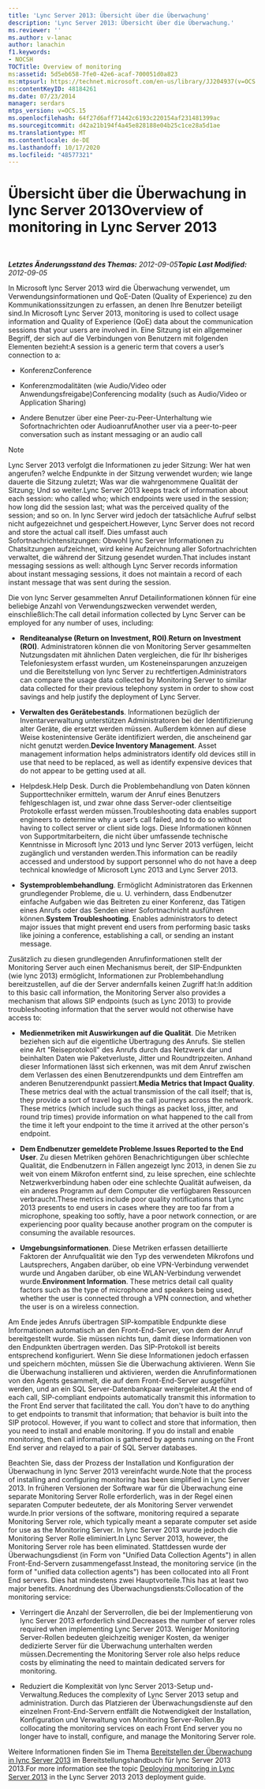 ```yaml
---
title: 'Lync Server 2013: Übersicht über die Überwachung'
description: 'Lync Server 2013: Übersicht über die Überwachung.'
ms.reviewer: ''
ms.author: v-lanac
author: lanachin
f1.keywords:
- NOCSH
TOCTitle: Overview of monitoring
ms:assetid: 5d5eb658-7fe0-42e6-acaf-700051d0a823
ms:mtpsurl: https://technet.microsoft.com/en-us/library/JJ204937(v=OCS.15)
ms:contentKeyID: 48184261
ms.date: 07/23/2014
manager: serdars
mtps_version: v=OCS.15
ms.openlocfilehash: 64f27d6aff71442c6193c220154af231481399ac
ms.sourcegitcommit: d42a21b194f4a45e828188e04b25c1ce28a5d1ae
ms.translationtype: MT
ms.contentlocale: de-DE
ms.lasthandoff: 10/17/2020
ms.locfileid: "48577321"
---
```

# <a name="overview-of-monitoring-in-lync-server-2013"></a><span data-ttu-id="43bea-103">Übersicht über die Überwachung in lync Server 2013</span><span class="sxs-lookup"><span data-stu-id="43bea-103">Overview of monitoring in Lync Server 2013</span></span>

<div data-xmlns="http://www.w3.org/1999/xhtml">

<div class="topic" data-xmlns="http://www.w3.org/1999/xhtml" data-msxsl="urn:schemas-microsoft-com:xslt" data-cs="https://msdn.microsoft.com/">

<div data-asp="https://msdn2.microsoft.com/asp">



</div>

<div id="mainSection">

<div id="mainBody">

<span> </span>

<span data-ttu-id="43bea-104">_**Letztes Änderungsstand des Themas:** 2012-09-05_</span><span class="sxs-lookup"><span data-stu-id="43bea-104">_**Topic Last Modified:** 2012-09-05_</span></span>

<span data-ttu-id="43bea-105">In Microsoft lync Server 2013 wird die Überwachung verwendet, um Verwendungsinformationen und QoE-Daten (Quality of Experience) zu den Kommunikationssitzungen zu erfassen, an denen Ihre Benutzer beteiligt sind.</span><span class="sxs-lookup"><span data-stu-id="43bea-105">In Microsoft Lync Server 2013, monitoring is used to collect usage information and Quality of Experience (QoE) data about the communication sessions that your users are involved in.</span></span> <span data-ttu-id="43bea-106">Eine Sitzung ist ein allgemeiner Begriff, der sich auf die Verbindungen von Benutzern mit folgenden Elementen bezieht:</span><span class="sxs-lookup"><span data-stu-id="43bea-106">A session is a generic term that covers a user’s connection to a:</span></span>

  - <span data-ttu-id="43bea-107">Konferenz</span><span class="sxs-lookup"><span data-stu-id="43bea-107">Conference</span></span>

  - <span data-ttu-id="43bea-108">Konferenzmodalitäten (wie Audio/Video oder Anwendungsfreigabe)</span><span class="sxs-lookup"><span data-stu-id="43bea-108">Conferencing modality (such as Audio/Video or Application Sharing)</span></span>

  - <span data-ttu-id="43bea-109">Andere Benutzer über eine Peer-zu-Peer-Unterhaltung wie Sofortnachrichten oder Audioanruf</span><span class="sxs-lookup"><span data-stu-id="43bea-109">Another user via a peer-to-peer conversation such as instant messaging or an audio call</span></span>

<div>


> [!NOTE]  
> <span data-ttu-id="43bea-110">Lync Server 2013 verfolgt die Informationen zu jeder Sitzung: Wer hat wen angerufen? welche Endpunkte in der Sitzung verwendet wurden; wie lange dauerte die Sitzung zuletzt; Was war die wahrgenommene Qualität der Sitzung; Und so weiter.</span><span class="sxs-lookup"><span data-stu-id="43bea-110">Lync Server 2013 keeps track of information about each session: who called who; which endpoints were used in the session; how long did the session last; what was the perceived quality of the session; and so on.</span></span> <span data-ttu-id="43bea-111">In lync Server wird jedoch der tatsächliche Aufruf selbst nicht aufgezeichnet und gespeichert.</span><span class="sxs-lookup"><span data-stu-id="43bea-111">However, Lync Server does not record and store the actual call itself.</span></span> <span data-ttu-id="43bea-112">Dies umfasst auch Sofortnachrichtensitzungen: Obwohl lync Server Informationen zu Chatsitzungen aufzeichnet, wird keine Aufzeichnung aller Sofortnachrichten verwaltet, die während der Sitzung gesendet wurden.</span><span class="sxs-lookup"><span data-stu-id="43bea-112">That includes instant messaging sessions as well: although Lync Server records information about instant messaging sessions, it does not maintain a record of each instant message that was sent during the session.</span></span>



</div>

<span data-ttu-id="43bea-113">Die von lync Server gesammelten Anruf Detailinformationen können für eine beliebige Anzahl von Verwendungszwecken verwendet werden, einschließlich:</span><span class="sxs-lookup"><span data-stu-id="43bea-113">The call detail information collected by Lync Server can be employed for any number of uses, including:</span></span>

  - <span data-ttu-id="43bea-114">**Renditeanalyse (Return on Investment, ROI)**.</span><span class="sxs-lookup"><span data-stu-id="43bea-114">**Return on Investment (ROI)**.</span></span> <span data-ttu-id="43bea-115">Administratoren können die von Monitoring Server gesammelten Nutzungsdaten mit ähnlichen Daten vergleichen, die für Ihr bisheriges Telefoniesystem erfasst wurden, um Kosteneinsparungen anzuzeigen und die Bereitstellung von lync Server zu rechtfertigen.</span><span class="sxs-lookup"><span data-stu-id="43bea-115">Administrators can compare the usage data collected by Monitoring Server to similar data collected for their previous telephony system in order to show cost savings and help justify the deployment of Lync Server.</span></span>

  - <span data-ttu-id="43bea-p104">**Verwalten des Gerätebestands**. Informationen bezüglich der Inventarverwaltung unterstützen Administratoren bei der Identifizierung alter Geräte, die ersetzt werden müssen. Außerdem können auf diese Weise kostenintensive Geräte identifiziert werden, die anscheinend gar nicht genutzt werden.</span><span class="sxs-lookup"><span data-stu-id="43bea-p104">**Device Inventory Management**. Asset management information helps administrators identify old devices still in use that need to be replaced, as well as identify expensive devices that do not appear to be getting used at all.</span></span>

  - <span data-ttu-id="43bea-118">Helpdesk.</span><span class="sxs-lookup"><span data-stu-id="43bea-118">Help Desk.</span></span> <span data-ttu-id="43bea-119">Durch die Problembehandlung von Daten können Supporttechniker ermitteln, warum der Anruf eines Benutzers fehlgeschlagen ist, und zwar ohne dass Server-oder clientseitige Protokolle erfasst werden müssen.</span><span class="sxs-lookup"><span data-stu-id="43bea-119">Troubleshooting data enables support engineers to determine why a user’s call failed, and to do so without having to collect server or client side logs.</span></span> <span data-ttu-id="43bea-120">Diese Informationen können von Supportmitarbeitern, die nicht über umfassende technische Kenntnisse in Microsoft lync 2013 und lync Server 2013 verfügen, leicht zugänglich und verstanden werden.</span><span class="sxs-lookup"><span data-stu-id="43bea-120">This information can be readily accessed and understood by support personnel who do not have a deep technical knowledge of Microsoft Lync 2013 and Lync Server 2013.</span></span>

  - <span data-ttu-id="43bea-p106">**Systemproblembehandlung**. Ermöglicht Administratoren das Erkennen grundlegender Probleme, die u. U. verhindern, dass Endbenutzer einfache Aufgaben wie das Beitreten zu einer Konferenz, das Tätigen eines Anrufs oder das Senden einer Sofortnachricht ausführen können.</span><span class="sxs-lookup"><span data-stu-id="43bea-p106">**System Troubleshooting**. Enables administrators to detect major issues that might prevent end users from performing basic tasks like joining a conference, establishing a call, or sending an instant message.</span></span>

<span data-ttu-id="43bea-123">Zusätzlich zu diesen grundlegenden Anrufinformationen stellt der Monitoring Server auch einen Mechanismus bereit, der SIP-Endpunkten (wie lync 2013) ermöglicht, Informationen zur Problembehandlung bereitzustellen, auf die der Server andernfalls keinen Zugriff hat:</span><span class="sxs-lookup"><span data-stu-id="43bea-123">In addition to this basic call information, the Monitoring Server also provides a mechanism that allows SIP endpoints (such as Lync 2013) to provide troubleshooting information that the server would not otherwise have access to:</span></span>

  - <span data-ttu-id="43bea-p107">**Medienmetriken mit Auswirkungen auf die Qualität**. Die Metriken beziehen sich auf die eigentliche Übertragung des Anrufs. Sie stellen eine Art "Reiseprotokoll" des Anrufs durch das Netzwerk dar und beinhalten Daten wie Paketverluste, Jitter und Roundtripzeiten. Anhand dieser Informationen lässt sich erkennen, was mit dem Anruf zwischen dem Verlassen des einen Benutzerendpunkts und dem Eintreffen am anderen Benutzerendpunkt passiert.</span><span class="sxs-lookup"><span data-stu-id="43bea-p107">**Media Metrics that Impact Quality**. These metrics deal with the actual transmission of the call itself; that is, they provide a sort of travel log as the call journeys across the network. These metrics (which include such things as packet loss, jitter, and round trip times) provide information on what happened to the call from the time it left your endpoint to the time it arrived at the other person's endpoint.</span></span>

  - <span data-ttu-id="43bea-127">**Dem Endbenutzer gemeldete Probleme**.</span><span class="sxs-lookup"><span data-stu-id="43bea-127">**Issues Reported to the End User**.</span></span> <span data-ttu-id="43bea-128">Zu diesen Metriken gehören Benachrichtigungen über schlechte Qualität, die Endbenutzern in Fällen angezeigt lync 2013, in denen Sie zu weit von einem Mikrofon entfernt sind, zu leise sprechen, eine schlechte Netzwerkverbindung haben oder eine schlechte Qualität aufweisen, da ein anderes Programm auf dem Computer die verfügbaren Ressourcen verbraucht.</span><span class="sxs-lookup"><span data-stu-id="43bea-128">These metrics include poor quality notifications that Lync 2013 presents to end users in cases where they are too far from a microphone, speaking too softly, have a poor network connection, or are experiencing poor quality because another program on the computer is consuming the available resources.</span></span>

  - <span data-ttu-id="43bea-p109">**Umgebungsinformationen**. Diese Metriken erfassen detaillierte Faktoren der Anrufqualität wie den Typ des verwendeten Mikrofons und Lautsprechers, Angaben darüber, ob eine VPN-Verbindung verwendet wurde und Angaben darüber, ob eine WLAN-Verbindung verwendet wurde.</span><span class="sxs-lookup"><span data-stu-id="43bea-p109">**Environment Information**. These metrics detail call quality factors such as the type of microphone and speakers being used, whether the user is connected through a VPN connection, and whether the user is on a wireless connection.</span></span>

<span data-ttu-id="43bea-p110">Am Ende jedes Anrufs übertragen SIP-kompatible Endpunkte diese Informationen automatisch an den Front-End-Server, von dem der Anruf bereitgestellt wurde. Sie müssen nichts tun, damit diese Informationen von den Endpunkten übertragen werden. Das SIP-Protokoll ist bereits entsprechend konfiguriert. Wenn Sie diese Informationen jedoch erfassen und speichern möchten, müssen Sie die Überwachung aktivieren. Wenn Sie die Überwachung installieren und aktivieren, werden die Anrufinformationen von den Agents gesammelt, die auf dem Front-End-Server ausgeführt werden, und an ein SQL Server-Datenbankpaar weitergeleitet.</span><span class="sxs-lookup"><span data-stu-id="43bea-p110">At the end of each call, SIP-compliant endpoints automatically transmit this information to the Front End server that facilitated the call. You don't have to do anything to get endpoints to transmit that information; that behavior is built into the SIP protocol. However, if you want to collect and store that information, then you need to install and enable monitoring. If you do install and enable monitoring, then call information is gathered by agents running on the Front End server and relayed to a pair of SQL Server databases.</span></span>

<span data-ttu-id="43bea-135">Beachten Sie, dass der Prozess der Installation und Konfiguration der Überwachung in lync Server 2013 vereinfacht wurde.</span><span class="sxs-lookup"><span data-stu-id="43bea-135">Note that the process of installing and configuring monitoring has been simplified in Lync Server 2013.</span></span> <span data-ttu-id="43bea-136">In früheren Versionen der Software war für die Überwachung eine separate Monitoring Server Rolle erforderlich, was in der Regel einen separaten Computer bedeutete, der als Monitoring Server verwendet wurde.</span><span class="sxs-lookup"><span data-stu-id="43bea-136">In prior versions of the software, monitoring required a separate Monitoring Server role, which typically meant a separate computer set aside for use as the Monitoring Server.</span></span> <span data-ttu-id="43bea-137">In lync Server 2013 wurde jedoch die Monitoring Server Rolle eliminiert.</span><span class="sxs-lookup"><span data-stu-id="43bea-137">In Lync Server 2013, however, the Monitoring Server role has been eliminated.</span></span> <span data-ttu-id="43bea-138">Stattdessen wurde der Überwachungsdienst (in Form von "Unified Data Collection Agents") in allen Front-End-Servern zusammengefasst.</span><span class="sxs-lookup"><span data-stu-id="43bea-138">Instead, the monitoring service (in the form of "unified data collection agents") has been collocated into all Front End servers.</span></span> <span data-ttu-id="43bea-139">Dies hat mindestens zwei Hauptvorteile.</span><span class="sxs-lookup"><span data-stu-id="43bea-139">This has at least two major benefits.</span></span> <span data-ttu-id="43bea-140">Anordnung des Überwachungsdiensts:</span><span class="sxs-lookup"><span data-stu-id="43bea-140">Collocation of the monitoring service:</span></span>

  - <span data-ttu-id="43bea-141">Verringert die Anzahl der Serverrollen, die bei der Implementierung von lync Server 2013 erforderlich sind.</span><span class="sxs-lookup"><span data-stu-id="43bea-141">Decreases the number of server roles required when implementing Lync Server 2013.</span></span> <span data-ttu-id="43bea-142">Weniger Monitoring Server-Rollen bedeuten gleichzeitig weniger Kosten, da weniger dedizierte Server für die Überwachung unterhalten werden müssen.</span><span class="sxs-lookup"><span data-stu-id="43bea-142">Decrementing the Monitoring Server role also helps reduce costs by eliminating the need to maintain dedicated servers for monitoring.</span></span>

  - <span data-ttu-id="43bea-143">Reduziert die Komplexität von lync Server 2013-Setup und-Verwaltung.</span><span class="sxs-lookup"><span data-stu-id="43bea-143">Reduces the complexity of Lync Server 2013 setup and administration.</span></span> <span data-ttu-id="43bea-144">Durch das Platzieren der Überwachungsdienste auf den einzelnen Front-End-Servern entfällt die Notwendigkeit der Installation, Konfiguration und Verwaltung von Monitoring Server-Rollen.</span><span class="sxs-lookup"><span data-stu-id="43bea-144">By collocating the monitoring services on each Front End server you no longer have to install, configure, and manage the Monitoring Server role.</span></span>

<span data-ttu-id="43bea-145">Weitere Informationen finden Sie im Thema [Bereitstellen der Überwachung in lync Server 2013](lync-server-2013-deploying-monitoring.md) im Bereitstellungshandbuch für lync Server 2013 2013.</span><span class="sxs-lookup"><span data-stu-id="43bea-145">For more information see the topic [Deploying monitoring in Lync Server 2013](lync-server-2013-deploying-monitoring.md) in the Lync Server 2013 2013 deployment guide.</span></span>

</div>

<span> </span>

</div>

</div>

</div>

